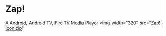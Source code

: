 # Zap!
A Android, Android TV, Fire TV Media Player
<img width="320" src="[Zap! Icon.zip](https://github.com/Loading617/Zap/files/13465383/Zap.Icon.zip)"
